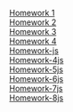 [Homework 1](https://andrewmop94ok.github.io/genius-homework/genius-homework-1)<br>
[Homework 2](https://andrewmop94ok.github.io/genius-homework/genius-homework-2)<br>
[Homework 3](https://andrewmop94ok.github.io/genius-homework/genius-homework-3)<br>
[Homework 4](https://andrewmop94ok.github.io/genius-homework/genius-homework-4)<br>
[Homework-js](https://andrewmop94ok.github.io/genius-homework/homework-js/JS/homework-3.js)<br>
[Homework-4js](https://andrewmop94ok.github.io/genius-homework/homework-js/JS/homework-4.js)<br>
[Homework-5js](https://andrewmop94ok.github.io/genius-homework/homework-js/JS/homework-5.js)<br>
[Homework-6js](https://andrewmop94ok.github.io/genius-homework/homework-js/JS/homework-6.js)<br>
[Homework-7js](https://andrewmop94ok.github.io/genius-homework/homework-js/JS/homework-7.js)<br>
[Homework-8js](https://andrewmop94ok.github.io/genius-homework/homework-js/index-8.html)<br>
